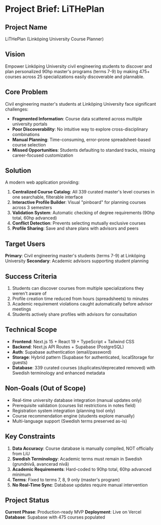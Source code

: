 # Project Brief: LiTHePlan

## Project Name
LiTHePlan (Linköping University Course Planner)

## Vision
Empower Linköping University civil engineering students to discover and plan personalized 90hp master's programs (terms 7-9) by making 475+ courses across 25 specializations easily discoverable and plannable.

## Core Problem
Civil engineering master's students at Linköping University face significant challenges:
- **Fragmented Information**: Course data scattered across multiple university portals
- **Poor Discoverability**: No intuitive way to explore cross-disciplinary combinations
- **Manual Planning**: Time-consuming, error-prone spreadsheet-based course selection
- **Missed Opportunities**: Students defaulting to standard tracks, missing career-focused customization

## Solution
A modern web application providing:
1. **Centralized Course Catalog**: All 339 curated master's level courses in one searchable, filterable interface
2. **Interactive Profile Builder**: Visual "pinboard" for planning courses across 3 semesters
3. **Validation System**: Automatic checking of degree requirements (90hp total, 60hp advanced)
4. **Conflict Detection**: Prevents selecting mutually exclusive courses
5. **Profile Sharing**: Save and share plans with advisors and peers

## Target Users
**Primary**: Civil engineering master's students (terms 7-9) at Linköping University
**Secondary**: Academic advisors supporting student planning

## Success Criteria
1. Students can discover courses from multiple specializations they weren't aware of
2. Profile creation time reduced from hours (spreadsheets) to minutes
3. Academic requirement violations caught automatically before advisor meetings
4. Students actively share profiles with advisors for consultation

## Technical Scope
- **Frontend**: Next.js 15 + React 19 + TypeScript + Tailwind CSS
- **Backend**: Next.js API Routes + Supabase (PostgreSQL)
- **Auth**: Supabase authentication (email/password)
- **Storage**: Hybrid pattern (Supabase for authenticated, localStorage for guests)
- **Database**: 339 curated courses (duplicates/deprecated removed) with Swedish terminology and enhanced metadata

## Non-Goals (Out of Scope)
- Real-time university database integration (manual updates only)
- Prerequisite validation (courses list restrictions in notes field)
- Registration system integration (planning tool only)
- Course recommendation engine (students explore manually)
- Multi-language support (Swedish terms preserved as-is)

## Key Constraints
1. **Data Accuracy**: Course database is manually compiled, NOT officially from LiU
2. **Swedish Terminology**: Academic terms must remain in Swedish (grundnivå, avancerad nivå)
3. **Academic Requirements**: Hard-coded to 90hp total, 60hp advanced minimum
4. **Terms**: Fixed to terms 7, 8, 9 only (master's program)
5. **No Real-Time Sync**: Database updates require manual intervention

## Project Status
**Current Phase**: Production-ready MVP
**Deployment**: Live on Vercel
**Database**: Supabase with 475 courses populated
